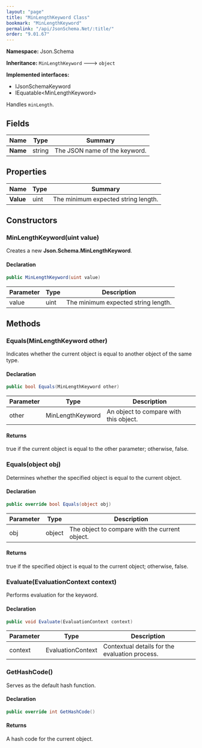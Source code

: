 ```yaml
---
layout: "page"
title: "MinLengthKeyword Class"
bookmark: "MinLengthKeyword"
permalink: "/api/JsonSchema.Net/:title/"
order: "9.01.67"
---
```

**Namespace:** Json.Schema

**Inheritance:**
`MinLengthKeyword`
 🡒 
`object`

**Implemented interfaces:**

- IJsonSchemaKeyword
- IEquatable\<MinLengthKeyword\>

Handles `minLength`.

## Fields

| Name | Type | Summary |
|---|---|---|
| **Name** | string | The JSON name of the keyword. |

## Properties

| Name | Type | Summary |
|---|---|---|
| **Value** | uint | The minimum expected string length. |

## Constructors

### MinLengthKeyword(uint value)

Creates a new **Json.Schema.MinLengthKeyword**.

#### Declaration

```c#
public MinLengthKeyword(uint value)
```

| Parameter | Type | Description |
|---|---|---|
| value | uint | The minimum expected string length. |


## Methods

### Equals(MinLengthKeyword other)

Indicates whether the current object is equal to another object of the same type.

#### Declaration

```c#
public bool Equals(MinLengthKeyword other)
```

| Parameter | Type | Description |
|---|---|---|
| other | MinLengthKeyword | An object to compare with this object. |


#### Returns

true if the current object is equal to the <paramref name="other">other</paramref> parameter; otherwise, false.

### Equals(object obj)

Determines whether the specified object is equal to the current object.

#### Declaration

```c#
public override bool Equals(object obj)
```

| Parameter | Type | Description |
|---|---|---|
| obj | object | The object to compare with the current object. |


#### Returns

true if the specified object  is equal to the current object; otherwise, false.

### Evaluate(EvaluationContext context)

Performs evaluation for the keyword.

#### Declaration

```c#
public void Evaluate(EvaluationContext context)
```

| Parameter | Type | Description |
|---|---|---|
| context | EvaluationContext | Contextual details for the evaluation process. |


### GetHashCode()

Serves as the default hash function.

#### Declaration

```c#
public override int GetHashCode()
```


#### Returns

A hash code for the current object.

